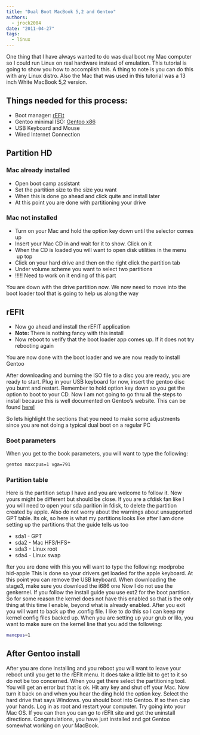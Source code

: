 ```yaml
---
title: "Dual Boot MacBook 5,2 and Gentoo"
authors:
  - jrock2004
date: "2011-04-27"
tags:
  - linux
---
```


One thing that I have always wanted to do was dual boot my Mac computer so I could run Linux on real hardware instead of emulation. This tutorial is going to show you how to accomplish this. A thing to note is you can do this with any Linux distro. Also the Mac that was used in this tutorial was a 13 inch White MacBook 5,2 version.

## Things needed for this process:

- Boot manager: [rEFIt](http://refit.sourceforge.net/)
- Gentoo minimal ISO: [Gentoo x86](http://mirrors.kernel.org/gentoo/releases/x86/autobuilds/current-iso/)
- USB Keyboard and Mouse
- Wired Internet Connection

## Partition HD

### Mac already installed

- Open boot camp assistant
- Set the partition size to the size you want
- When this is done go ahead and click quite and install later
- At this point you are done with partitioning your drive

### Mac not installed

- Turn on your Mac and hold the option key down until the selector comes up
- Insert your Mac CD in and wait for it to show. Click on it
- When the CD is loaded you will want to open disk utilities in the menu  up top
- Click on your hard drive and then on the right click the partition tab
- Under volume scheme you want to select two partitions
- !!!!! Need to work on it ending of this part

You are down with the drive partition now. We now need to move into the boot loader tool that is going to help us along the way

## rEFIt

- Now go ahead and install the rEFIT application
- **Note:** There is nothing fancy with this install
- Now reboot to verify that the boot loader app comes up. If it does not try rebooting again

You are now done with the boot loader and we are now ready to install Gentoo

After downloading and burning the ISO file to a disc you are ready, you are ready to start. Plug in your USB keyboard for now, insert the gentoo disc you burnt and restart. Remember to hold option key down so you get the option to boot to your CD. Now I am not going to go thru all the steps to install because this is well documented on Gentoo’s website. This can be found [here!](http://www.gentoo.org/doc/en/handbook/handbook-x86.xml)

So lets highlight the sections that you need to make some adjustments since you are not doing a typical dual boot on a regular PC

### Boot parameters

When you get to the book parameters, you will want to type the following: 

```bash
gentoo maxcpus=1 vga=791
```

### Partition table

Here is the partition setup I have and you are welcome to follow it. Now yours might be different but should be close. If you are a cfdisk fan like I you will need to open your sda parition in fdisk, to delete the partition created by apple. Also do not worry about the warnings about unsupported GPT table. Its ok, so here is what my partitions looks like after I am done setting up the partitions that the guide tells us too

- sda1 - GPT
- sda2 - Mac HFS/HFS+
- sda3 - Linux root
- sda4 - Linux swap

fter you are done with this you will want to type the following: modprobe hid-apple This is done so your drivers get loaded for the apple keyboard. At this point you can remove the USB keyboard. When downloading the stage3, make sure you download the i686 one Now I do not use the genkernel. If you follow the install guide you use ext2 for the boot partition. So for some reason the kernel does not have this enabled so that is the only thing at this time I enable, beyond what is already enabled. After you exit you will want to back up the .config file. I like to do this so I can keep my kernel config files backed up. When you are setting up your grub or lilo, you want to make sure on the kernel line that you add the following: 

```bash
maxcpus=1
```

## After Gentoo install

After you are done installing and you reboot you will want to leave your reboot until you get to the rEFIt menu. It does take a little bit to get to it so do not be too concerned. When you get there select the partitioning tool. You will get an error but that is ok. Hit any key and shut off your Mac. Now turn it back on and when you hear the ding hold the option key. Select the hard drive that says Windows. you should boot into Gentoo. If so then clap your hands. Log in as root and restart your computer. Try going into your Mac OS. If you can then you can go to rEFIt site and get the uninstall directions. Congratulations, you have just installed and got Gentoo somewhat working on your MacBook.
